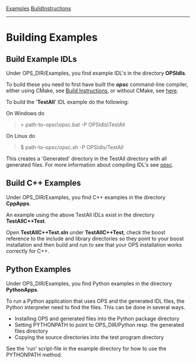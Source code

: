 [Examples](SimpleCpp.md) [BuildInstructions](BuildInstructions.md)

---

# Building Examples #
## Build Example IDLs ##
Under OPS_DIR/Examples, you find example IDL's in the directory **OPSIdls**.

To build these you need to first have built the ***opsc*** command-line compiler, either using CMake, see [Build Instructions](BuildInstructions.md), or without CMake, see [here](BuildingWithoutCMake.md).

To build the '**TestAll**' IDL example do the following:

On Windows do
> \> path-to-opsc\opsc.bat -P OPSIdls\TestAll

On Linux do
> $ path-to-opsc/opsc.sh -P OPSIdls/TestAll

This creates a 'Generated' directory in the TestAll directory with all generated files.
For more information about compiling IDL's see [opsc](IDLCommandlineCompiler.md).

## Build C++ Examples ##
Under OPS_DIR/Examples, you find C++ examples in the directory **CppApps**.

An example using the above TestAll IDLs exist in the directory **TestAllC++Test**.

Open **TestAllC++Test.sln** under **TestAllC++Test**, check the boost reference to the include and library directories so they point to your boost installation and then build and run to see that your OPS installation works correctly for C++.

## Python Examples ##
Under OPS_DIR/Examples, you find Python examples in the directory **PythonApps**.

To run a Python application that uses OPS and the generated IDL files, the Python interpreter need to find the files. This can be done in several ways.

  * Installing OPS and generated files into the Python package directory
  * Setting PYTHONPATH to point to OPS_DIR/Python resp. the generated files directory
  * Copying the source directories into the test program directory

See the 'run' script-file in the example directory for how to use the PYTHONPATH method.
